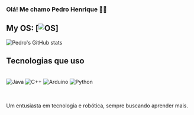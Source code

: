 ### Olá! Me chamo Pedro Henrique ✌🏼

## My OS: [![OS](https://img.shields.io/badge/Linux_Mint-87CF3E?style=for-the-badge&logo=linux-mint&logoColor=white)]

![Pedro's GitHub stats](https://github-readme-stats.vercel.app/api?username=Pedro-henr1qq-ofc&show_icons=true&theme=merko)

## Tecnologias que uso
<div style="display: inline_block" ><br/>
  <img align="center" alt="Java" src="https://img.shields.io/badge/Java-ED8B00?style=for-the-badge&logo=openjdk&logoColor=white"/>
  <img align="center" alt="C++" src="https://img.shields.io/badge/C%2B%2B-00599C?style=for-the-badge&logo=c%2B%2B&logoColor=white"/>
  <img align="center" alt="Arduino" src="https://img.shields.io/badge/Arduino_IDE-00979D?style=for-the-badge&logo=arduino&logoColor=white"/>
  <img align="center" alt="Python" src="https://img.shields.io/badge/Python-3776AB?style=for-the-badge&logo=python&logoColor=white"/>
</div><br/><br/>



Um entusiasta em tecnologia e robótica, sempre buscando aprender mais.

<!--
**Pedro-henr1qq-ofc/Pedro-henr1qq-ofc** is a ✨ _special_ ✨ repository because its `README.md` (this file) appears on your GitHub profile.

Here are some ideas to get you started:

- 🔭 I’m currently working on ...
- 🌱 I’m currently learning ...
- 👯 I’m looking to collaborate on ...
- 🤔 I’m looking for help with ...
- 💬 Ask me about ...
- 📫 How to reach me: ...
- 😄 Pronouns: ...
- ⚡ Fun fact: ...
-->
